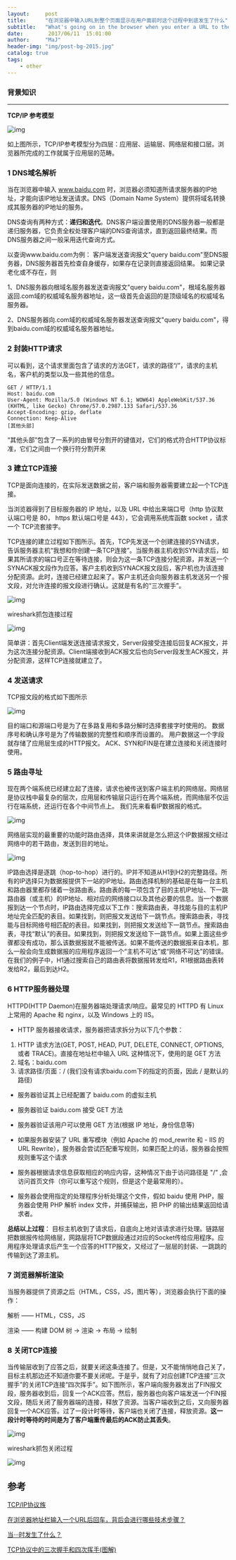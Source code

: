 ```yaml
---
layout:     post
title:      "在浏览器中输入URL到整个页面显示在用户面前时这个过程中到底发生了什么"
subtitle:   "What's going on in the browser when you enter a URL to the entire page and display it in front of the user"
date:        2017/06/11  15:01:00 
author:     "MaJ"
header-img: "img/post-bg-2015.jpg"
catalog: true
tags:
    - other
---
```

### 背景知识
---
**TCP/IP 参考模型**

![img](/img/TCP.jpg)

如上图所示，TCP/IP参考模型分为四层：应用层、运输层、网络层和接口层。浏览器所完成的工作就属于应用层的范畴。

### 1 DNS域名解析
当在浏览器中输入	www.baidu.com 时，浏览器必须知道所请求服务器的IP地址，才能向该IP地址发送请求。DNS（Domain Name System）提供将域名转换成其服务器的IP地址的服务。

DNS查询有两种方式：**递归和迭代**。DNS客户端设置使用的DNS服务器一般都是递归服务器，它负责全权处理客户端的DNS查询请求，直到返回最终结果。而DNS服务器之间一般采用迭代查询方式。

以查询www.baidu.com为例：
客户端发送查询报文"query baidu.com"至DNS服务器，DNS服务器首先检查自身缓存，如果存在记录则直接返回结果。
如果记录老化或不存在，则

1、DNS服务器向根域名服务器发送查询报文"query baidu.com"，根域名服务器返回.com域的权威域名服务器地址，这一级首先会返回的是顶级域名的权威域名服务器。

2、DNS服务器向.com域的权威域名服务器发送查询报文"query baidu.com"，得到baidu.com域的权威域名服务器地址。

### 2 封装HTTP请求
可以看到，这个请求里面包含了请求的方法GET，请求的路径“/”，请求的主机名，客户机的类型以及一些其他的信息。

	GET / HTTP/1.1
	Host: baidu.com
	User-Agent: Mozilla/5.0 (Windows NT 6.1; WOW64) AppleWebKit/537.36 (KHTML, like Gecko) Chrome/57.0.2987.133 Safari/537.36
	Accept-Encoding: gzip, deflate
	Connection: Keep-Alive
	[其他头部]

“其他头部”包含了一系列的由冒号分割开的键值对，它们的格式符合HTTP协议标准，它们之间由一个换行符分割开来


### 3 建立TCP连接
TCP是面向连接的，在实际发送数据之前，客户端和服务器需要建立起一个TCP连接。

当浏览器得到了目标服务器的 IP 地址，以及 URL 中给出来端口号（http 协议默认端口号是 80， https 默认端口号是 443），它会调用系统库函数 socket ，请求一个 TCP流套接字。

TCP连接的建立过程如下图所示。首先，TCP先发送一个创建连接的SYN请求，告诉服务器主机“我想和你创建一条TCP连接”。当服务器主机收到SYN请求后，如果其所请求的端口号正在等待连接，则会为这一条TCP连接分配资源，并发送一个SYNACK报文段作为应答。客户主机收到SYNACK报文段后，客户机也为该连接分配资源。此时，连接已经建立起来了。客户主机还会向服务器主机发送另一个报文段，对允许连接的报文段进行确认。这就是有名的“三次握手”。

![img](/img/3hand.png)

wireshark抓包连接过程

![img](/img/3handws.jpg)

简单讲：首先Client端发送连接请求报文，Server段接受连接后回复ACK报文，并为这次连接分配资源。Client端接收到ACK报文后也向Server段发生ACK报文，并分配资源，这样TCP连接就建立了。

### 4 发送请求
TCP报文段的格式如下图所示

![img](/img/TCPmessage.jpg)

目的端口和源端口号是为了在多路复用和多路分解时选择套接字时使用的。
数据序号和确认序号是为了传输数据的完整性和顺序而设置的。
用户数据这一个字段就存储了应用层生成的HTTP报文。
ACK、SYN和FIN是在建立连接和关闭连接时使用。

### 5 路由寻址

现在两个端系统已经建立起了连接，请求也被传送到客户端主机的网络层。网络层是协议栈中最复杂的层次，应用层和传输层只运行在两个端系统，而网络层不仅运行在端系统，还运行在各个中间节点上。
我们先来看看IP数据报的格式。

![img](/img/IPmessage.jpg)

网络层实现的最重要的功能时路由选择，具体来讲就是怎么把这个IP数据报文经过网络中的若干路由，发送到目的地址。

![img](/img/router.jpg)

IP路由选择是逐跳（hop-to-hop）进行的。IP并不知道从H1到H2的完整路径。所有的IP选择只为数据报提供下一站的IP地址。路由选择机制的基础是在每一台主机和路由器里都存储着一张路由表。路由表的每一项包含了目的主机IP地址、下一跳路由器（或主机）的IP地址、相对应的网络接口以及其他必要的信息。当一个数据报到达一个节点时，IP路由选择完成以下工作：搜索路由表，寻找能与目的主机IP地址完全匹配的表目。如果找到，则把报文发送给下一跳节点。搜索路由表，寻找能与目标网络号相匹配的表目。如果找到，则把报文发送给下一跳节点。搜索路由表，寻找“默认”的表目。如果找到，则把报文发送给下一跳节点。如果上面这些步骤都没有成功，那么该数据报就不能被传送。如果不能传送的数据报来自本机，那么一般会向生成数据报的应用程序返回一个“主机不可达”或“网络不可达”的错误。在我们的例子中，H1通过搜索自己的路由表将数据报转发给R1，R1根据路由表转发给R2，最后到达H2。


### 6 HTTP服务器处理

HTTPD(HTTP Daemon)在服务器端处理请求/响应。最常见的 HTTPD 有 Linux 上常用的 Apache 和 nginx，以及 Windows 上的 IIS。



- HTTP 服务器接收请求，服务器把请求拆分为以下几个参数：

 1. HTTP 请求方法(GET, POST, HEAD, PUT, DELETE, CONNECT, OPTIONS, 或者 TRACE)。直接在地址栏中输入 URL 这种情况下，使用的是 GET 方法
 2. 域名：baidu.com
 3. 请求路径/页面：/ (我们没有请求baidu.com下的指定的页面，因此 / 是默认的路径)

- 服务器验证其上已经配置了 baidu.com 的虚拟主机

- 服务器验证 baidu.com 接受 GET 方法

- 服务器验证该用户可以使用 GET 方法(根据 IP 地址，身份信息等)

- 如果服务器安装了 URL 重写模块（例如 Apache 的 mod_rewrite 和 - IIS 的 URL Rewrite），服务器会尝试匹配重写规则，如果匹配上的话，服务器会按照规则重写这个请求

- 服务器根据请求信息获取相应的响应内容，这种情况下由于访问路径是 "/" ,会访问首页文件（你可以重写这个规则，但是这个是最常用的）。

- 服务器会使用指定的处理程序分析处理这个文件，假如 baidu 使用 PHP，服务器会使用 PHP 解析 index 文件，并捕获输出，把 PHP 的输出结果返回给请求者。

**总结以上过程**：
目标主机收到了请求后，自底向上地对该请求进行处理。链路层把数据报传给网络层，网路层将TCP数据段通过对应的Socket传给应用程序。应用程序处理请求后产生一个应答的HTTP报文，又经过了一层层的封装、一跳跳的传输到达了源主机。

### 7 浏览器解析渲染

当服务器提供了资源之后（HTML，CSS，JS，图片等），浏览器会执行下面的操作：

解析 —— HTML，CSS，JS

渲染 —— 构建 DOM 树 -> 渲染 -> 布局 -> 绘制

### 8 关闭TCP连接

当传输层收到了应答之后，就要关闭这条连接了。但是，又不能悄悄地自己关了，目标主机那边还不知道你要不要关闭呢。于是乎，就有了对应创建TCP连接“三次握手”的关闭TCP连接“四次挥手”。如下图所示，客户端向服务器发出了FIN报文段，服务器收到后，回复一个ACK应答。然后，服务器也向客户端发送一个FIN报文段，随后关闭了服务器端的连接，释放了资源。当客户端收到之后，又向服务器回复一个ACK应答。过了一段计时等待，客户端也关闭了连接，释放资源。**这一段计时等待的时间是为了客户端重传最后的ACK防止其丢失**。

![img](/img/TCPclose.png)

wireshark抓包关闭过程

![img](/img/４handws.jpg)

## 参考
[TCP/IP协议族](https://zh.wikipedia.org/wiki/TCP/IP%E5%8D%8F%E8%AE%AE%E6%97%8F)

[在浏览器地址栏输入一个URL后回车，背后会进行哪些技术步骤？](https://www.zhihu.com/question/34873227/)

[当···时发生了什么？](https://github.com/skyline75489/what-happens-when-zh_CN#id6)

[TCP协议中的三次握手和四次挥手(图解)](http://blog.csdn.net/whuslei/article/details/6667471/)
